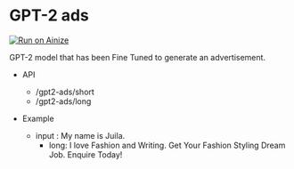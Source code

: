 # GPT-2 ads

[![Run on Ainize](https://ainize.ai/images/run_on_ainize_button.svg)](https://ainize.web.app/redirect?git_repo=https://github.com/psi1104/gpt2-ads)


GPT-2 model that has been Fine Tuned to generate an advertisement.

- API
    - /gpt2-ads/short
    - /gpt2-ads/long
    
- Example
    - input : My name is Juila.
        - long: I love Fashion and Writing. Get Your Fashion Styling Dream Job. Enquire Today!

